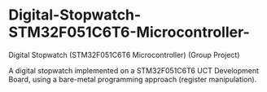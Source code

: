# Digital-Stopwatch-STM32F051C6T6-Microcontroller-
 Digital Stopwatch (STM32F051C6T6 Microcontroller) (Group Project)
 
A digital stopwatch implemented on a STM32F051C6T6 UCT Development Board, using a bare-metal programming approach (register manipulation).
